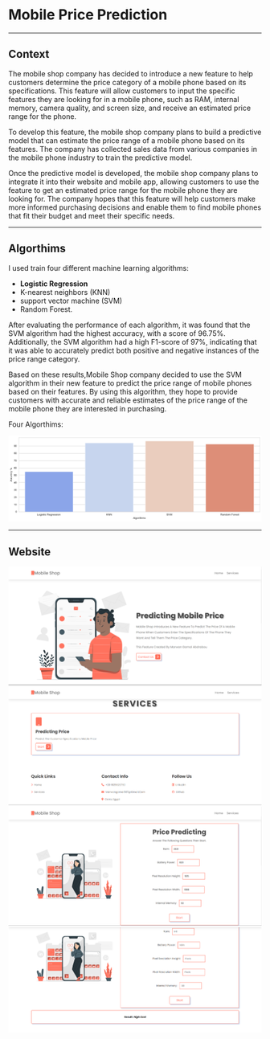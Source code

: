 # Mobile Price Prediction
____________________________________________________
## Context
The mobile shop company has decided to introduce a new feature to help customers determine the price category of a mobile phone based on its specifications. This feature will allow customers to input the specific features they are looking for in a mobile phone, such as RAM, internal memory, camera quality, and screen size, and receive an estimated price range for the phone.

To develop this feature, the mobile shop company plans to build a predictive model that can estimate the price range of a mobile phone based on its features. The company has collected sales data from various companies in the mobile phone industry to train the predictive model.

Once the predictive model is developed, the mobile shop company plans to integrate it into their website and mobile app, allowing customers to use the feature to get an estimated price range for the mobile phone they are looking for. The company hopes that this feature will help customers make more informed purchasing decisions and enable them to find mobile phones that fit their budget and meet their specific needs.
________________________________________________________
## Algorthims 
I used train four different machine learning algorithms: 
- **Logistic Regression**
- K-nearest neighbors (KNN)
- support vector machine (SVM)
- Random Forest.

After evaluating the performance of each algorithm, it was found that the SVM algorithm had the highest accuracy, with a score of 96.75%. Additionally, the SVM algorithm had a high F1-score of 97%, indicating that it was able to accurately predict both positive and negative instances of the price range category.

Based on these results,Mobile Shop company decided to use the SVM algorithm in their new feature to predict the price range of mobile phones based on their features. By using this algorithm, they hope to provide customers with accurate and reliable estimates of the price range of the mobile phone they are interested in purchasing.

Four Algorthims:

![output](https://github.com/marwanabdrabou/Mobile_Price/blob/main/img/output.png)
___________________________________________________
## Website 
![1](https://github.com/marwanabdrabou/Mobile_Price/blob/main/img/1.png)
![2](https://github.com/marwanabdrabou/Mobile_Price/blob/main/img/2.png)
![3](https://github.com/marwanabdrabou/Mobile_Price/blob/main/img/3.png)
![4](https://github.com/marwanabdrabou/Mobile_Price/blob/main/img/4.png)
